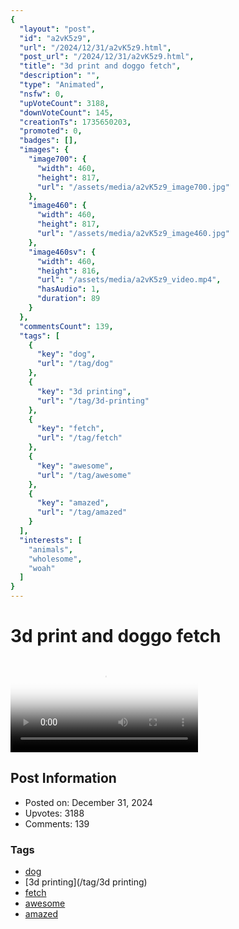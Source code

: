 ```yaml
---
{
  "layout": "post",
  "id": "a2vK5z9",
  "url": "/2024/12/31/a2vK5z9.html",
  "post_url": "/2024/12/31/a2vK5z9.html",
  "title": "3d print and doggo fetch",
  "description": "",
  "type": "Animated",
  "nsfw": 0,
  "upVoteCount": 3188,
  "downVoteCount": 145,
  "creationTs": 1735650203,
  "promoted": 0,
  "badges": [],
  "images": {
    "image700": {
      "width": 460,
      "height": 817,
      "url": "/assets/media/a2vK5z9_image700.jpg"
    },
    "image460": {
      "width": 460,
      "height": 817,
      "url": "/assets/media/a2vK5z9_image460.jpg"
    },
    "image460sv": {
      "width": 460,
      "height": 816,
      "url": "/assets/media/a2vK5z9_video.mp4",
      "hasAudio": 1,
      "duration": 89
    }
  },
  "commentsCount": 139,
  "tags": [
    {
      "key": "dog",
      "url": "/tag/dog"
    },
    {
      "key": "3d printing",
      "url": "/tag/3d-printing"
    },
    {
      "key": "fetch",
      "url": "/tag/fetch"
    },
    {
      "key": "awesome",
      "url": "/tag/awesome"
    },
    {
      "key": "amazed",
      "url": "/tag/amazed"
    }
  ],
  "interests": [
    "animals",
    "wholesome",
    "woah"
  ]
}
---
```


# 3d print and doggo fetch

<video controls playsinline loop poster="/assets/media/a2vK5z9_image460.jpg">
  <source src="/assets/media/a2vK5z9_video.mp4" type="video/mp4">
  Your browser does not support the video tag.
</video>

## Post Information

- Posted on: December 31, 2024
- Upvotes: 3188
- Comments: 139

### Tags

- [dog](/tag/dog)
- [3d printing](/tag/3d printing)
- [fetch](/tag/fetch)
- [awesome](/tag/awesome)
- [amazed](/tag/amazed)
